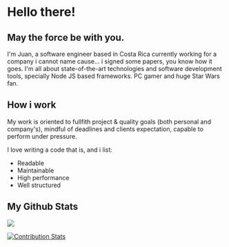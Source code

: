 # Hello there!
## May the force be with you.
I'm Juan, a software engineer based in Costa Rica currently working for a company i cannot name cause... i signed some papers, you know how it goes. I'm all about state-of-the-art technologies and software development tools, specially Node JS based frameworks. PC gamer and huge Star Wars fan.

## How i work
My work is oriented to fullfith project & quality goals (both personal and company's), mindful of deadlines and clients expectation, capable to perform under pressure.

I love writing a code that is, and i list:
* Readable
* Maintainable
* High performance
* Well structured

## My Github Stats
![](https://github-readme-stats.vercel.app/api?username=JuankBregar&show_icons=true&title_color=000&bg_color=efefef)

[![Contribution Stats](https://github-contribution-stats.vercel.app/api/?username=JuankBregar)](https://github.com/JuankBregar/github-contribution-stats/)
